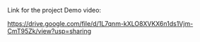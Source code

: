 Link for the project Demo video:

https://drive.google.com/file/d/1L7qnm-kXLO8XVKX6n1ds1Vjm-CmT95Zk/view?usp=sharing